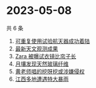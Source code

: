 # 2023-05-08

共 6 条

<!-- BEGIN -->
<!-- 最后更新时间 Mon May 08 2023 14:09:34 GMT+0800 (China Standard Time) -->

1. [可重复使用试验航天器成功着陆](https://www.zhihu.com/search?q=%E5%8F%AF%E9%87%8D%E5%A4%8D%E4%BD%BF%E7%94%A8%E8%AF%95%E9%AA%8C%E8%88%AA%E5%A4%A9%E5%99%A8%E6%88%90%E5%8A%9F%E7%9D%80%E9%99%86)
1. [最新天文观测成果](https://www.zhihu.com/search?q=%E6%9C%80%E6%96%B0%E5%A4%A9%E6%96%87%E8%A7%82%E6%B5%8B%E6%88%90%E6%9E%9C)
1. [Zara 被曝试衣镜比帘子长](https://www.zhihu.com/search?q=Zara%20%E8%A2%AB%E6%9B%9D%E8%AF%95%E8%A1%A3%E9%95%9C%E6%AF%94%E5%B8%98%E5%AD%90%E9%95%BF)
1. [月壤发现天然玻璃纤维](https://www.zhihu.com/search?q=%E6%9C%88%E5%A3%A4%E5%8F%91%E7%8E%B0%E5%A4%A9%E7%84%B6%E7%8E%BB%E7%92%83%E7%BA%A4%E7%BB%B4)
1. [黄老师唱的挖呀挖或涉嫌侵权](https://www.zhihu.com/search?q=%E9%BB%84%E8%80%81%E5%B8%88%E5%94%B1%E7%9A%84%E6%8C%96%E5%91%80%E6%8C%96%E6%88%96%E6%B6%89%E5%AB%8C%E4%BE%B5%E6%9D%83)
1. [江西多地遭遇特大暴雨](https://www.zhihu.com/search?q=%E6%B1%9F%E8%A5%BF%E5%A4%9A%E5%9C%B0%E9%81%AD%E9%81%87%E7%89%B9%E5%A4%A7%E6%9A%B4%E9%9B%A8)

<!-- END -->
